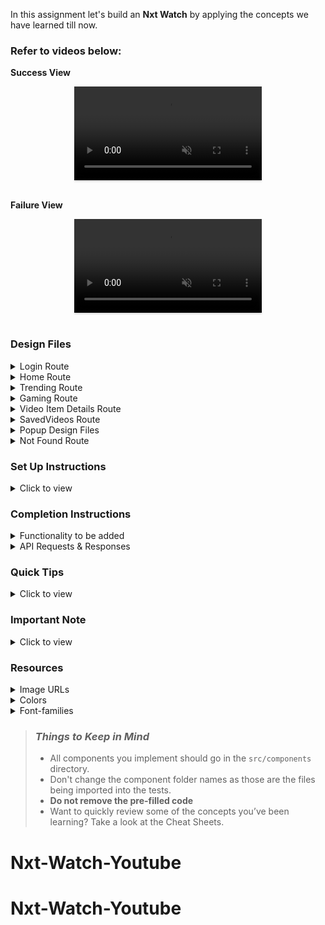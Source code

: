 In this assignment let's build an **Nxt Watch** by applying the concepts we have learned till now.

### Refer to videos below:

**Success View** <br/>

<div style="text-align: center;">
     <video style="max-width:80%;box-shadow:0 2.8px 2.2px rgba(0, 0, 0, 0.12);outline:none;" loop="true" autoplay="autoplay" controls="controls" muted>
    <source src="https://assets.ccbp.in/frontend/content/react-js/nxt-watch-output.mp4" type="video/mp4">
  </video>
</div>
<br/>

**Failure View** <br/>

<div style="text-align: center;">
    <video style="max-width:80%;box-shadow:0 2.8px 2.2px rgba(0, 0, 0, 0.12);outline:none;" loop="true" autoplay="autoplay" controls="controls" muted>
    <source src="https://assets.ccbp.in/frontend/content/react-js/nxt-watch-failure-output.mp4" type="video/mp4">
  </video>
</div>
<br/>

### Design Files

<details>
<summary>Login Route</summary>

- [Extra Small (Size < 576px) and Small (Size >= 576px) - Login - Light Theme](https://assets.ccbp.in/frontend/content/react-js/nxt-watch-login-light-theme-sm-output.png)
- [Extra Small (Size < 576px) and Small (Size >= 576px) - Login - Dark Theme](https://assets.ccbp.in/frontend/content/react-js/nxt-watch-login-dark-theme-sm-output.png)
- [Extra Small (Size < 576px) and Small (Size >= 576px) - Login Failure - Light Theme](https://assets.ccbp.in/frontend/content/react-js/nxt-watch-login-failure-light-theme-sm-output.png)
- [Extra Small (Size < 576px) and Small (Size >= 576px) - Login Failure - Dark Theme](https://assets.ccbp.in/frontend/content/react-js/nxt-watch-login-failure-dark-theme-sm-output.png)

- [Medium (Size >= 768px), Large (Size >= 992px) and Extra Large (Size >= 1200px) - Login - Light Theme](https://assets.ccbp.in/frontend/content/react-js/nxt-watch-login-light-theme-lg-output.png)
- [Medium (Size >= 768px), Large (Size >= 992px) and Extra Large (Size >= 1200px) - Login - Dark Theme](https://assets.ccbp.in/frontend/content/react-js/nxt-watch-login-dark-theme-lg-output.png)
- [Medium (Size >= 768px), Large (Size >= 992px) and Extra Large (Size >= 1200px) - Login Failure - Light Theme](https://assets.ccbp.in/frontend/content/react-js/nxt-watch-login-failure-light-theme-lg-output.png)
- [Medium (Size >= 768px), Large (Size >= 992px) and Extra Large (Size >= 1200px) - Login Failure - Dark Theme](https://assets.ccbp.in/frontend/content/react-js/nxt-watch-login-failure-dark-theme-lg-output-v0.png)

</details>

<details>
<summary>Home Route</summary>

- [Extra Small (Size < 576px) - Home - Light Theme](https://assets.ccbp.in/frontend/content/react-js/nxt-watch-home-success-light-theme-xs-output.png)
- [Extra Small (Size < 576px) - Home - Dark Theme](https://assets.ccbp.in/frontend/content/react-js/nxt-watch-home-success-dark-theme-xs-output.png)

- [Small (Size >= 576px) - Home - Light Theme](https://assets.ccbp.in/frontend/content/react-js/nxt-watch-home-success-light-theme-sm-output.png)
- [Small (Size >= 576px) - Home - Dark Theme](https://assets.ccbp.in/frontend/content/react-js/nxt-watch-home-success-dark-theme-sm-output.png)

- [Extra Small (Size < 576px) and Small (Size >= 576px) - Home - No search results - Light Theme](https://assets.ccbp.in/frontend/content/react-js/nxt-watch-home-no-videos-light-theme-sm-output.png)
- [Extra Small (Size < 576px) and Small (Size >= 576px) - Home - No search results - Dark theme](https://assets.ccbp.in/frontend/content/react-js/nxt-watch-home-no-videos-dark-theme-sm-output.png)
- [Extra Small (Size < 576px) and Small (Size >= 576px) - Home Failure - Light Theme](https://assets.ccbp.in/frontend/content/react-js/nxt-watch-home-failure-light-theme-sm-output.png)
- [Extra Small (Size < 576px) and Small (Size >= 576px) - Home Failure - Dark Theme](https://assets.ccbp.in/frontend/content/react-js/nxt-watch-home-failure-dark-theme-sm-output.png)

- [Medium (Size >= 768px), Large (Size >= 992px) and Extra Large (Size >= 1200px) - Home - Light Theme](https://assets.ccbp.in/frontend/content/react-js/nxt-watch-home-success-light-theme-lg-output.png)
- [Medium (Size >= 768px), Large (Size >= 992px) and Extra Large (Size >= 1200px) - Home - Dark Theme](https://assets.ccbp.in/frontend/content/react-js/nxt-watch-home-success-dark-theme-lg-output.png)
- [Medium (Size >= 768px), Large (Size >= 992px) and Extra Large (Size >= 1200px) - Home - No search results - Light Theme](https://assets.ccbp.in/frontend/content/react-js/nxt-watch-home-no-videos-light-theme-lg-output.png)
- [Medium (Size >= 768px), Large (Size >= 992px) and Extra Large (Size >= 1200px) - Home - No search results - Dark theme](https://assets.ccbp.in/frontend/content/react-js/nxt-watch-home-no-videos-dark-theme-lg-output.png)
- [Medium (Size >= 768px), Large (Size >= 992px) and Extra Large (Size >= 1200px) - Home Failure - Light Theme](https://assets.ccbp.in/frontend/content/react-js/nxt-watch-home-failure-light-theme-lg-output.png)
- [Medium (Size >= 768px), Large (Size >= 992px) and Extra Large (Size >= 1200px) - Home Failure - Dark Theme](https://assets.ccbp.in/frontend/content/react-js/nxt-watch-home-failure-dark-theme-lg-output.png)

</details>

<details>
<summary>Trending Route</summary>

- [Extra Small (Size < 576px) - Trending - Light Theme](https://assets.ccbp.in/frontend/content/react-js/nxt-watch-trending-success-light-theme-xs-output.png)
- [Extra Small (Size < 576px) - Trending - Dark Theme](https://assets.ccbp.in/frontend/content/react-js/nxt-watch-trending-success-dark-theme-xs-output.png)

- [Small (Size >= 576px) - Trending - Light Theme](https://assets.ccbp.in/frontend/content/react-js/nxt-watch-trending-success-light-theme-sm-output.png)
- [Small (Size >= 576px) - Trending - Dark Theme](https://assets.ccbp.in/frontend/content/react-js/nxt-watch-trending-success-dark-theme-sm-output.png)

- [Extra Small (Size < 576px) and Small (Size >= 576px) - Trending Failure - Light Theme](https://assets.ccbp.in/frontend/content/react-js/nxt-watch-trending-failure-light-theme-sm-output.png)
- [Extra Small (Size < 576px) and Small (Size >= 576px) - Trending Failure - Dark Theme](https://assets.ccbp.in/frontend/content/react-js/nxt-watch-trending-failure-dark-theme-sm-output.png)

- [Medium (Size >= 768px), Large (Size >= 992px) and Extra Large (Size >= 1200px) - Trending - Light Theme](https://assets.ccbp.in/frontend/content/react-js/nxt-watch-trending-success-light-theme-lg-output.png)
- [Medium (Size >= 768px), Large (Size >= 992px) and Extra Large (Size >= 1200px) - Trending - Dark Theme](https://assets.ccbp.in/frontend/content/react-js/nxt-watch-trending-success-dark-theme-lg-output.png)
- [Medium (Size >= 768px), Large (Size >= 992px) and Extra Large (Size >= 1200px) - Trending Failure - Light Theme](https://assets.ccbp.in/frontend/content/react-js/nxt-watch-trending-failure-light-theme-lg-output.png)
- [Medium (Size >= 768px), Large (Size >= 992px) and Extra Large (Size >= 1200px) - Trending Failure - Dark Theme](https://assets.ccbp.in/frontend/content/react-js/nxt-watch-trending-failure-dark-theme-lg-output.png)

</details>

<details>
<summary>Gaming Route</summary>

- [Extra Small (Size < 576px) - Gaming - Light Theme](https://assets.ccbp.in/frontend/content/react-js/nxt-watch-gaming-success-light-theme-xs-output.png)
- [Extra Small (Size < 576px) - Gaming - Dark Theme](https://assets.ccbp.in/frontend/content/react-js/nxt-watch-gaming-success-dark-theme-xs-output.png)

- [Small (Size >= 576px) - Gaming - Light Theme](https://assets.ccbp.in/frontend/content/react-js/nxt-watch-gaming-success-light-theme-sm-output.png)
- [Small (Size >= 576px) - Gaming - Dark Theme](https://assets.ccbp.in/frontend/content/react-js/nxt-watch-gaming-success-dark-theme-sm-output.png)

- [Extra Small (Size < 576px) and Small (Size >= 576px) - Gaming Failure - Light Theme](https://assets.ccbp.in/frontend/content/react-js/nxt-watch-gaming-failure-light-theme-sm-output.png)
- [Extra Small (Size < 576px) and Small (Size >= 576px) - Gaming Failure - Dark Theme](https://assets.ccbp.in/frontend/content/react-js/nxt-watch-gaming-failure-dark-theme-sm-output.png)

- [Medium (Size >= 768px), Large (Size >= 992px) and Extra Large (Size >= 1200px) - Gaming - Light Theme](https://assets.ccbp.in/frontend/content/react-js/nxt-watch-gaming-success-light-theme-lg-output.png)
- [Medium (Size >= 768px), Large (Size >= 992px) and Extra Large (Size >= 1200px) - Gaming - Dark Theme](https://assets.ccbp.in/frontend/content/react-js/nxt-watch-gaming-success-dark-theme-lg-output.png)
- [Medium (Size >= 768px), Large (Size >= 992px) and Extra Large (Size >= 1200px) - Gaming Failure - Light Theme](https://assets.ccbp.in/frontend/content/react-js/nxt-watch-gaming-failure-light-theme-lg-output.png)
- [Medium (Size >= 768px), Large (Size >= 992px) and Extra Large (Size >= 1200px) - Gaming Failure - Dark Theme](https://assets.ccbp.in/frontend/content/react-js/nxt-watch-gaming-failure-dark-theme-lg-output.png)

</details>

<details>
<summary>Video Item Details Route</summary>

- [Extra Small (Size < 576px) and Small (Size >= 576px) - VideoItemDetails - Light Theme](https://assets.ccbp.in/frontend/content/react-js/nxt-watch-video-item-details-success-light-theme-sm-output.png)
- [Extra Small (Size < 576px) and Small (Size >= 576px) - VideoItemDetails - Dark Theme](https://assets.ccbp.in/frontend/content/react-js/nxt-watch-video-item-details-success-dark-theme-sm-output.png)
- [Extra Small (Size < 576px) and Small (Size >= 576px) - VideoItemDetails Failure - Light Theme](https://assets.ccbp.in/frontend/content/react-js/nxt-watch-video-item-details-failure-light-theme-sm-output.png)
- [Extra Small (Size < 576px) and Small (Size >= 576px) - VideoItemDetails Failure - Dark Theme](https://assets.ccbp.in/frontend/content/react-js/nxt-watch-video-item-details-failure-dark-theme-sm-output.png)

- [Medium (Size >= 768px), Large (Size >= 992px) and Extra Large (Size >= 1200px) - VideoItemDetails - Light Theme](https://assets.ccbp.in/frontend/content/react-js/nxt-watch-video-item-details-success-light-theme-lg-output.png)
- [Medium (Size >= 768px), Large (Size >= 992px) and Extra Large (Size >= 1200px) - VideoItemDetails - Dark Theme](https://assets.ccbp.in/frontend/content/react-js/nxt-watch-video-item-details-success-dark-theme-lg-output.png)
- [Medium (Size >= 768px), Large (Size >= 992px) and Extra Large (Size >= 1200px) - VideoItemDetails Failure - Light Theme](https://assets.ccbp.in/frontend/content/react-js/nxt-watch-video-item-details-failure-light-theme-lg-output.png)
- [Medium (Size >= 768px), Large (Size >= 992px) and Extra Large (Size >= 1200px) - VideoItemDetails Failure - Dark Theme](https://assets.ccbp.in/frontend/content/react-js/nxt-watch-video-item-details-failure-dark-theme-lg-output.png)

</details>

<details>
<summary>SavedVideos Route</summary>

- [Extra Small (Size < 576px) - No SavedVideos - Light Theme](https://assets.ccbp.in/frontend/content/react-js/nxt-watch-no-saved-videos-light-theme-sm-output.png)
- [Extra Small (Size < 576px) - No SavedVideos - Dark Theme](https://assets.ccbp.in/frontend/content/react-js/nxt-watch-no-saved-videos-dark-theme-sm-output.png)

- [Small (Size >= 576px) - SavedVideos - Light Theme](https://assets.ccbp.in/frontend/content/react-js/nxt-watch-saved-videos-light-theme-sm-output.png)
- [Small (Size >= 576px) - SavedVideos - Dark Theme](https://assets.ccbp.in/frontend/content/react-js/nxt-watch-saved-videos-dark-theme-sm-output.png)

- [Extra Small (Size < 576px) - SavedVideos - Light Theme](https://assets.ccbp.in/frontend/content/react-js/nxt-watch-saved-videos-light-theme-xs-output.png)
- [Extra Small (Size < 576px) - SavedVideos - Dark Theme](https://assets.ccbp.in/frontend/content/react-js/nxt-watch-saved-videos-dark-theme-xs-output.png)

- [Medium (Size >= 768px), Large (Size >= 992px) and Extra Large (Size >= 1200px) - No SavedVideos - Light Theme](https://assets.ccbp.in/frontend/content/react-js/nxt-watch-no-saved-videos-light-theme-lg-output.png)
- [Medium (Size >= 768px), Large (Size >= 992px) and Extra Large (Size >= 1200px) - No SavedVideos - Dark Theme](https://assets.ccbp.in/frontend/content/react-js/nxt-watch-no-saved-videos-dark-theme-lg-output.png)
- [Medium (Size >= 768px), Large (Size >= 992px) and Extra Large (Size >= 1200px) - SavedVideos - Light Theme](https://assets.ccbp.in/frontend/content/react-js/nxt-watch-saved-videos-light-theme-lg-output.png)
- [Medium (Size >= 768px), Large (Size >= 992px) and Extra Large (Size >= 1200px) - SavedVideos - Dark Theme](https://assets.ccbp.in/frontend/content/react-js/nxt-watch-saved-videos-dark-theme-lg-output.png)

</details>

<details>
<summary>Popup Design Files</summary>

- [Extra Small (Size < 576px) and Small (Size >= 576px) - Logout Popup - Light Theme](https://assets.ccbp.in/frontend/content/react-js/nxt-watch-logout-popup-light-theme-sm-output.png)
- [Extra Small (Size < 576px) and Small (Size >= 576px) - Logout Popup - Dark Theme](https://assets.ccbp.in/frontend/content/react-js/nxt-watch-logout-popup-dark-theme-sm-output.png)
- [Extra Small (Size < 576px) and Small (Size >= 576px) - Menu - Light Theme](https://assets.ccbp.in/frontend/content/react-js/nxt-watch-menu-popup-light-theme-sm-output.png)
- [Extra Small (Size < 576px) and Small (Size >= 576px) - Menu - Dark Theme](https://assets.ccbp.in/frontend/content/react-js/nxt-watch-menu-popup-dark-theme-sm-output.png)

- [Medium (Size >= 768px), Large (Size >= 992px) and Extra Large (Size >= 1200px) - Logout Popup - Light Theme](https://assets.ccbp.in/frontend/content/react-js/nxt-watch-logout-popup-light-theme-lg-output.png)
- [Medium (Size >= 768px), Large (Size >= 992px) and Extra Large (Size >= 1200px) - Logout Popup - Dark Theme](https://assets.ccbp.in/frontend/content/react-js/nxt-watch-logout-popup-dark-theme-lg-output.png)

</details>

<details>
<summary>Not Found Route</summary>

- [Extra Small (Size < 576px) and Small (Size >= 576px) - Not Found - Light Theme](https://assets.ccbp.in/frontend/content/react-js/nxt-watch-page-not-found-light-theme-sm-output.png)
- [Extra Small (Size < 576px) and Small (Size >= 576px) - Not Found - Dark Theme](https://assets.ccbp.in/frontend/content/react-js/nxt-watch-page-not-found-dark-theme-sm-output.png)

- [Medium (Size >= 768px), Large (Size >= 992px) and Extra Large (Size >= 1200px) - Not Found - Light Theme](https://assets.ccbp.in/frontend/content/react-js/nxt-watch-page-not-found-light-theme-lg-output.png)
- [Medium (Size >= 768px), Large (Size >= 992px) and Extra Large (Size >= 1200px) - Not Found - Dark Theme](https://assets.ccbp.in/frontend/content/react-js/nxt-watch-page-not-found-dark-theme-lg-output.png)

</details>

### Set Up Instructions

<details>
<summary>Click to view</summary>

- Download dependencies by running `npm install`
- Start up the app using `npm start`
</details>

### Completion Instructions

<details>
<summary>Functionality to be added</summary>
<br/>

The app must have the following functionalities

- Initially, the app should be in **light** theme

- **Login Route**

  - When a invalid username and password are provided and the Login button is clicked, then the respective error message received from the response should be displayed
  - When a valid username and password are provided and the Login button is clicked, then the page should be navigated to the **Home** route
  - When an _unauthenticated_ user, tries to access the `HomeRoute`, `TrendingRoute`, `GamingRoute`, `SavedVideosRoute`, `VideoDetailsRoute`, then the page should be navigated to **Login** route
  - When an _authenticated_ user, tries to access the `HomeRoute`, `TrendingRoute`, `GamingRoute`, `SavedVideosRoute`, `VideoDetailsRoute`, then the page should be navigated to the respective route
  - When an authenticated user tries to access the `LoginRoute`, then the page should be navigated to the **Home** route
  - When show password checkbox is checked, then the password should be shown
  - When show password checkbox is unchecked, then the password should be masked

- **Home Route**

  - When an authenticated user opens the **Home** Route,
    - An HTTP GET request should be made to **homeVideosApiUrl** with query parameter as `search` and its initial value as empty string
      - **_Loader_** should be displayed while the HTTP request is fetching the data
      - After the data is fetched successfully, display the list of videos received in the response
      - If the HTTP GET request made is unsuccessful, then the [Failure view](https://assets.ccbp.in/frontend/content/react-js/nxt-watch-home-failure-light-theme-lg-output.png) should be displayed
        - When the **Retry** button is clicked, an HTTP GET request should be made to **homeVideosApiUrl**
    - When a non-empty value is provided in the Search Input and button with search icon is clicked
      - Make an HTTP GET request to the **homeVideosApiUrl** with `jwt_token` in the Cookies and query parameter `search` with value as the text provided in the Search Input
      - **_Loader_** should be displayed while the HTTP request is fetching the data
      - After the data is fetched successfully, display the list of videos received in the response
    - When the HTTP GET request made to the **homeVideosApiUrl** returns an empty list for videos then [No Videos View](https://assets.ccbp.in/frontend/content/react-js/nxt-watch-home-no-videos-light-theme-lg-output.png) should be displayed
  - When the **website logo** image is clicked, the page should be navigated to the **Home** route
  - When a **Video** is clicked, the page should be navigated to the **Video Item Details** route
  - Clicks on the **Trending** link in the Sidebar is clicked, then the page should be navigated to the **Trending** route
  - Clicks on the **Gaming** link in the Sidebar is clicked, then the page should be navigated to the **Gaming** route
  - Clicks on the **Saved Videos** link in the Sidebar is clicked, then the page should be navigated to the **SavedVideos** route

- **Trending Route**

  - When an authenticated user opens the **Trending** Route,
    - An HTTP GET request should be made to **trendingVideosApiUrl**
      - **_Loader_** should be displayed while the HTTP request is fetching the data
      - After the data is fetched successfully, display the list of videos received in the response
      - If the HTTP GET request made is unsuccessful, then the [Failure view](https://assets.ccbp.in/frontend/content/react-js/nxt-watch-trending-failure-light-theme-lg-output.png) should be displayed
        - When the **Retry** button is clicked, an HTTP GET request should be made to **trendingVideosApiUrl**
  - When the **website logo** image is clicked, the page should be navigated to the **Home** route
  - When a **Video** is clicked, the page should be navigated to the **Video Item Details** route
  - Clicks on the **Home** link in the Sidebar is clicked, then the page should be navigated to the **Home** route
  - Clicks on the **Gaming** link in the Sidebar is clicked, then the page should be navigated to the **Gaming** route
  - Clicks on the **Saved Videos** link in the Sidebar is clicked, then the page should be navigated to the **SavedVideos** route

- **Gaming Route**

  - When an authenticated user opens the **Gaming** Route,
    - An HTTP GET request should be made to **gamingVideosApiUrl**
      - **_Loader_** should be displayed while the HTTP request is fetching the data
      - After the data is fetched successfully, display the list of videos received in the response
      - If the HTTP GET request made is unsuccessful, then the [Failure view](https://assets.ccbp.in/frontend/content/react-js/nxt-watch-gaming-failure-light-theme-lg-output.png) should be displayed
        - When the **Retry** button is clicked, an HTTP GET request should be made to **gamingVideosApiUrl**
  - When the **website logo** image is clicked, the page should be navigated to the **Home** route
  - When a **Video** is clicked, the page should be navigated to the **Video Item Details** route
  - Clicks on the **Home** link in the Sidebar is clicked, then the page should be navigated to the **Home** route
  - Clicks on the **Trending** link in the Sidebar is clicked, then the page should be navigated to the **Trending** route
  - Clicks on the **Saved Videos** link in the Sidebar is clicked, then the page should be navigated to the **SavedVideos** route

- **Video Item Details Route**

  - When an authenticated user opens the **Video Item Details** route
    - An HTTP GET request should be made to **videoItemDetailsApiUrl** with `jwt_token` in the Cookies and `video_id` as path parameter
      - **_loader_** should be displayed while the HTTP request is fetching the data
      - After the HTTP request is successful, the response received should be displayed
      - If the HTTP GET request made is unsuccessful, then the [Failure view](https://assets.ccbp.in/frontend/content/react-js/nxt-watch-video-item-details-failure-light-theme-lg-output.png) should be displayed
        - When the **Retry** button is clicked, an HTTP GET request should be made to **videoItemDetailsApiUrl**
  - Corresponding video should be displayed using `react-player` package
  - Initially, all the three buttons (Like, Dislike, Save) will be inactive
  - When the **Like** button is clicked,
    - It will change to an active state
    - If the **Dislike** button is already in the active state, then the **Dislike** button needs to be changed to the inactive state
  - When the **Dislike** button is clicked,

    - It will change to an active state
    - If the **Like** button is already in the active state, then the **Like** button needs to be changed to the inactive state

  - When the **Save** button is clicked
    - The button will change to an active state and the respective video details should be added to the list of saved videos
    - **Save** button text will be changed to **Saved**
  - When the **Saved** button is clicked
    - The button will change to an inactive state and the respective video details will be removed from the list of saved videos
    - **Saved** button text will be changed to **Save**

- **SavedVideos Route**

  - When an authenticated user opens the **SavedVideos** Route,
    - If the list of saved videos is empty, then [No Saved Videos Found View](https://assets.ccbp.in/frontend/content/react-js/nxt-watch-no-saved-videos-light-theme-lg-output.png) should be displayed
    - The **Videos** in the list of saved videos should be displayed as a list of videos
  - When the **website logo** image is clicked, the page should be navigated to the **Home** route
  - When a **Video** is clicked, the page should be navigated to the **Video Item Details** route
  - Clicks on the **Home** link in the Sidebar is clicked, then the page should be navigated to the **Home** route
  - Clicks on the **Trending** link in the Sidebar is clicked, then the page should be navigated to the **Trending** route
  - Clicks on the **Gaming** link in the Sidebar is clicked, then the page should be navigated to the **Gaming** route

- **Not Found Route**

  - When a random path is provided in the URL then the page should navigate to the **Not Found** route

- When the **theme** button in the header is clicked, then the theme should be changed accordingly

- **Logout**
  - When the **Logout** button in the header is clicked, then the [Logout Popup](https://assets.ccbp.in/frontend/content/react-js/nxt-watch-logout-popup-light-theme-lg-output.png) should be displayed
    - When **Cancel** button is clicked, then the popup should be closed and the page should not be navigated
    - When **Confirm** button is clicked, then the page should be navigated to the **Login** route

</details>

<details>

<summary>API Requests & Responses</summary>
<br/>

**loginApiUrl**

#### API: `https://apis.ccbp.in/login`

#### Method: `POST`

#### Description:

Returns a response containing the jwt_token

#### Success Response

```json
{
  "jwt_token": "eyJhbGciOiJIUzI1NiIsInR5cCI6IkpXVCJ9.eyJ1c2VybmFtZSI6InJhaHVsIiwicm9sZSI6IlBSSU1FX1VTRVIiLCJpYXQiOjE2MTk2Mjg2MTN9. nZDlFsnSWArLKKeF0QbmdVfLgzUbx1BGJsqa2kc_21Y"
}
```

#### Failure Response

```json
{
  "status_code": 404,
  "error_msg": "Username is not found"
}
```

**homeVideosApiUrl**

#### API: `https://apis.ccbp.in/videos/all?search=`

#### Method: `GET`

#### Description:

Returns a response containing the list of all videos

#### Response

```json
{
  "total": 60,
  "videos": [
    {
      "id": "30b642bd-7591-49f4-ac30-5c538f975b15",
      "title": "Sehwag shares his batting experience in iB Cricket | iB Cricket Super Over League",
      "thumbnail_url": "https://assets.ccbp.in/frontend/react-js/nxt-watch/ibc-sol-1-img.png",
      "channel": {
        "name": "iB Cricket",
        "profile_image_url": "https://assets.ccbp.in/frontend/react-js/nxt-watch/ib-cricket-img.png"
      },
      "view_count": "1.4K",
      "published_at": "Apr 19, 2019"
    },
    ...
  ],
}
```

**trendingVideosApiUrl**

#### API: `https://apis.ccbp.in/videos/trending`

#### Method: `GET`

#### Description:

Returns a response containing the list of trending videos

#### Response

```json
{
  "total": 30,
  "videos": [
    {
      "id": "ad9822d2-5763-41d9-adaf-baf9da3fd490",
      "title": "iB Hubs Announcement Event",
      "thumbnail_url": "https://assets.ccbp.in/frontend/react-js/nxt-watch/ibhubs-img.png",
      "channel": {
        "name": "iB Hubs",
        "profile_image_url": "https://assets.ccbp.in/frontend/react-js/nxt-watch/ib-hubs-img.png"
      },
      "view_count": "26K",
      "published_at": "Nov 29, 2016"
    },
    ...
  ]
}
```

**gamingVideosApiUrl**

#### API: `https://apis.ccbp.in/videos/gaming`

#### Method: `GET`

#### Description:

Returns a response containing the list of gaming videos

#### Response

```json
{
  "total": 30,
  "videos": [
    {
      "id": "b214dc8a-b126-4d15-8523-d37404318347",
      "title": "Drop Stack Ball",
      "thumbnail_url": "https://assets.ccbp.in/frontend/react-js/nxt-watch/drop-stack-ball-img.png",
      "view_count": "44K"
    },
    ...
  ]
}
```

**videoItemDetailsApiUrl**

#### API: `https://apis.ccbp.in/videos/:id`

#### Example: `https://apis.ccbp.in/videos/802fcd20-1490-43c5-9e66-ce6dfefb40d1`

#### Method: `GET`

#### Description:

Returns a response containing the list of gaming videos

#### Response

```json
{
  "video_details": {
    "id": "ad9822d2-5763-41d9-adaf-baf9da3fd490",
    "title": "iB Hubs Announcement Event",
    "video_url": "https://www.youtube.com/watch?v=pT2ojWWjum8",
    "thumbnail_url": "https://assets.ccbp.in/frontend/react-js/nxt-watch/ibhubs-img.png",
    "channel": {
      "name": "iB Hubs",
      "profile_image_url": "https://assets.ccbp.in/frontend/react-js/nxt-watch/ib-hubs-img.png",
      "subscriber_count": "1M"
    },
    "view_count": "26K",
    "published_at": "Nov 29, 2016",
    "description": "iB Hubs grandly celebrated its Announcement Event in November 13, 2016, in the presence of many eminent personalities from the Government, Industry, and Academia with Shri Amitabh Kant, CEO, NITI Aayog as the Chief Guest."
  }
}
```

</details>

### Quick Tips

<details close>
<summary>Click to view</summary>
<br>

- To build this project, take a look at the <a href='https://learning.ccbp.in/frontend-development/course?c_id=2f4192f7-7495-49ca-a6ce-6b74005e25f1&s_id=b01fca1c-aa5c-4d79-b81e-0220e7649bd0&t_id=416f0cab-8425-413b-9157-c7b4d4ae4467' target="_blank">React Popup</a> and <a href='https://learning.ccbp.in/frontend-development/course?c_id=2f4192f7-7495-49ca-a6ce-6b74005e25f1&s_id=b6392b63-25f6-4215-be09-9f23ad91d789&t_id=416f0cab-8425-413b-9157-c7b4d4ae4467' target="_blank">React Video Player</a> reading materials

- To style popup content use `.popup-content` class

```jsx
<Popup
  modal
  trigger={
    //write code here
  }
  className="popup-content"
>
  //write code here
</Popup>
```

- Use `formatDistanceToNow` function to find the difference between the given date and now in words.

```jsx
import {formatDistanceToNow} from 'date-fns'
console.log(formatDistanceToNow(new Date(2021, 8, 20)))
// Return the distance between the given date and now in words.
```

</details>

### Important Note

<details>
<summary>Click to view</summary>

<br/>

**The following instructions are required for the tests to pass**

- `Home` route should consist of `/` in the URL path
- `Login` route should consist of `/login` in the URL path
- `Trending` route should consist of `/trending` in the URL path
- `Gaming` route should consist of `/gaming` in the URL path
- `SavedVideos` route should consist of `/saved-videos` in the URL path
- `VideoItemDetails` route should consist of `/videos/:id` in the URL path
- No need to use the `BrowserRouter` in `App.js` as we have already included in `index.js`

- User credentials

  ```text
   username: rahul
   password: rahul@2021

  ```

- Wrap the `Loader` component with an HTML container element and add the `data-testid` attribute value as `loader` to it

  ```jsx
  <div className="loader-container" data-testid="loader">
    <Loader type="ThreeDots" color="#ffffff" height="50" width="50" />
  </div>
  ```

- The HTML button element in Home Route has the `data-testid` attribute value as `searchButton` to it

- **Styled Components** should be used for styling purposes.
- The theme button should have the `data-testid` as `theme`.
- The Sidebar should consists of
  - Facebook logo
  - Twitter Logo
- Each Route consists of respective banner as shown in the design files and it should have the `data-testid` as `banner`.
- The thumbnail images in the Route should have the alt attribute value as **video thumbnail**.
- The channel logo images in Home Route should have the alt attribute value as **channel logo**.

- **Home Route**

  - The Route should consist of an HTML container element with `data-testid` as `home`.
  - The Route should consist of an HTML image element with attribute value as `nxt watch logo` and src as the value of the given nxt watch logo URL should be displayed in the banner.
  - The Route should consist of a banner and it contains a close button element with `data-testid` as `close`.
  - The HTML container element with `data-testid` as `home` should have the background color.
    - If the Dark theme is applied, then the **#181818** color should be applied as a background-color.
    - If the Light theme is applied, then the **#f9f9f9** color should be applied as a background-color.

- **Trending Route**

  - The Route should consist of an HTML container element with `data-testid` as `trending`.
  - The HTML container element with `data-testid` as `trending` should maintain the background color theme.
    - If the Dark theme is applied, then the **#0f0f0f** color should be applied as a background-color.
    - If the Light theme is applied, then the **#f9f9f9** color should be applied as a background-color.

- **Gaming Route**

  - The Route should consist of an HTML container element with `data-testid` as `gaming`.
  - The HTML container element with `data-testid` as `gaming` should maintain the background color theme.
    - If the Dark theme is applied, then the **#0f0f0f** color should be applied as a background-color.
    - If the Light theme is applied, then the **#f9f9f9** color should be applied as a background-color.

- **SavedVideos Route**

  - The **SavedVideos** Route should consist of an HTML container element with `data-testid` as `savedVideos`.
  - The HTML container element with `data-testid` as `savedVideos` should maintain the background color theme.
    - If the Dark theme is applied, then the **#0f0f0f** color should be applied as a background-color.
    - If the Light theme is applied, then the **#f9f9f9** color should be applied as a background-color.

- **VideoItemDetails Route**

  - The **VideoItemDetails** Route should consist of an HTML container element with `data-testid` as `videoItemDetails`.
  - The HTML container element with `data-testid` as `videoItemDetails` should maintain the background color theme.
    - If the Dark theme is applied, then the **#0f0f0f** color should be applied as a background-color.
    - If the Light theme is applied, then the **#f9f9f9** color should be applied as a background-color.

- The **Website Logo** image for Light theme and Dark theme should have the alt attribute value as `website logo`
- The **Failure** image for Light theme and Dark theme should have the alt attribute value as `failure view`
- The **Not found** image for Light theme and Dark theme should have the alt attribute value as `not found`
- In the **VideoItemDetails** Route, the **#2563eb** color should be applied as `color` for any button i.e (Like, Dislike, Save) if the button is active.
- In the **VideoItemDetails** Route, the **#64748b** color should be applied as `color` for any button i.e (Like, Dislike, Save) if the button is inactive.

</details>

### Resources

<details>
<summary>Image URLs</summary>

- [https://assets.ccbp.in/frontend/react-js/nxt-watch-logo-light-theme-img.png](https://assets.ccbp.in/frontend/react-js/nxt-watch-logo-light-theme-img.png)

- [https://assets.ccbp.in/frontend/react-js/nxt-watch-logo-dark-theme-img.png](https://assets.ccbp.in/frontend/react-js/nxt-watch-logo-dark-theme-img.png)

- [https://assets.ccbp.in/frontend/react-js/nxt-watch-profile-img.png](https://assets.ccbp.in/frontend/react-js/nxt-watch-profile-img.png) alt should be **profile**

- [https://assets.ccbp.in/frontend/react-js/nxt-watch-failure-view-light-theme-img.png](https://assets.ccbp.in/frontend/react-js/nxt-watch-failure-view-light-theme-img.png)

- [https://assets.ccbp.in/frontend/react-js/nxt-watch-failure-view-dark-theme-img.png](https://assets.ccbp.in/frontend/react-js/nxt-watch-failure-view-dark-theme-img.png)

- [https://assets.ccbp.in/frontend/react-js/nxt-watch-no-search-results-img.png](https://assets.ccbp.in/frontend/react-js/nxt-watch-no-search-results-img.png) alt should be **no videos**

- [https://assets.ccbp.in/frontend/react-js/nxt-watch-no-saved-videos-img.png](https://assets.ccbp.in/frontend/react-js/nxt-watch-no-saved-videos-img.png) alt should be **no saved videos**

- [https://assets.ccbp.in/frontend/react-js/nxt-watch-not-found-light-theme-img.png](https://assets.ccbp.in/frontend/react-js/nxt-watch-not-found-light-theme-img.png)

- [https://assets.ccbp.in/frontend/react-js/nxt-watch-not-found-dark-theme-img.png](https://assets.ccbp.in/frontend/react-js/nxt-watch-not-found-dark-theme-img.png)

- [https://assets.ccbp.in/frontend/react-js/nxt-watch-banner-bg.png](https://assets.ccbp.in/frontend/react-js/nxt-watch-banner-bg.png) **Banner Background image**

- [https://assets.ccbp.in/frontend/react-js/nxt-watch-facebook-logo-img.png](https://assets.ccbp.in/frontend/react-js/nxt-watch-facebook-logo-img.png) alt should be **facebook logo**

- [https://assets.ccbp.in/frontend/react-js/nxt-watch-twitter-logo-img.png](https://assets.ccbp.in/frontend/react-js/nxt-watch-twitter-logo-img.png) alt should be **twitter logo**

- [https://assets.ccbp.in/frontend/react-js/nxt-watch-linked-in-logo-img.png](https://assets.ccbp.in/frontend/react-js/nxt-watch-linked-in-logo-img.png) alt should be **linked in logo**

</details>

<details>
<summary>Colors</summary>

<br/>

<div style="background-color: #0f0f0f; width: 150px; padding: 10px; color: white">Hex: #0f0f0f</div>
<div style="background-color: #f9f9f9; width: 150px; padding: 10px; color: black">Hex: #f9f9f9</div>
<div style="background-color: #f8fafc; width: 150px; padding: 10px; color: black">Hex: #f8fafc</div>
<div style="background-color: #1e293b; width: 150px; padding: 10px; color: white">Hex: #1e293b</div>
<div style="background-color: #f1f5f9; width: 150px; padding: 10px; color: black">Hex: #f1f5f9</div>
<div style="background-color: #475569; width: 150px; padding: 10px; color: white">Hex: #475569</div>
<div style="background-color: #f1f1f1; width: 150px; padding: 10px; color: black">Hex: #f1f1f1</div>
<div style="background-color: #181818; width: 150px; padding: 10px; color: white">Hex: #181818</div>
<div style="background-color: #e2e8f0; width: 150px; padding: 10px; color: black">Hex: #e2e8f0</div>
<div style="background-color: #94a3b8; width: 150px; padding: 10px; color: black">Hex: #94a3b8</div>
<div style="background-color: #4f46e5; width: 150px; padding: 10px; color: white">Hex: #4f46e5</div>
<div style="background-color: #64748b; width: 150px; padding: 10px; color: white">Hex: #64748b</div>
<div style="background-color: #231f20; width: 150px; padding: 10px; color: white">Hex: #231f20</div>
<div style="background-color: #ffffff; width: 150px; padding: 10px; color: black">Hex: #ffffff</div>
<div style="background-color: #212121; width: 150px; padding: 10px; color: white">Hex: #212121</div>
<div style="background-color: #616e7c; width: 150px; padding: 10px; color: white">Hex: #616e7c</div>
<div style="background-color: #3b82f6; width: 150px; padding: 10px; color: white">Hex: #3b82f6</div>
<div style="background-color: #00306e; width: 150px; padding: 10px; color: white">Hex: #00306e</div>
<div style="background-color: #ebebeb; width: 150px; padding: 10px; color: black">Hex: #ebebeb</div>
<div style="background-color: #7e858e; width: 150px; padding: 10px; color: black">Hex: #7e858e</div>
<div style="background-color: #d7dfe9; width: 150px; padding: 10px; color: black">Hex: #d7dfe9</div>
<div style="background-color: #cbd5e1; width: 150px; padding: 10px; color: black">Hex: #cbd5e1</div>
<div style="background-color: #000000; width: 150px; padding: 10px; color: white">Hex: #000000</div>
<div style="background-color: #ff0b37; width: 150px; padding: 10px; color: white">Hex: #ff0b37</div>
<div style="background-color: #ff0000; width: 150px; padding: 10px; color: white">Hex: #ff0000</div>
<div style="background-color: #383838; width: 150px; padding: 10px; color: white">Hex: #383838</div>
<div style="background-color: #606060; width: 150px; padding: 10px; color: white">Hex: #606060</div>
<div style="background-color: #909090; width: 150px; padding: 10px; color: black">Hex: #909090</div>
<div style="background-color: #cccccc; width: 150px; padding: 10px; color: black">Hex: #cccccc</div>
<div style="background-color: #424242; width: 150px; padding: 10px; color: black">Hex: #424242</div>
<div style="background-color: #313131; width: 150px; padding: 10px; color: black">Hex: #313131</div>
<div style="background-color: #f4f4f4; width: 150px; padding: 10px; color: black">Hex: #f4f4f4</div>
<div style="background-color: #424242; width: 150px; padding: 10px; color: black">Hex: #424242</div>

</details>

<details>
<summary>Font-families</summary>

- Roboto

</details>

> ### _Things to Keep in Mind_
>
> - All components you implement should go in the `src/components` directory.
> - Don't change the component folder names as those are the files being imported into the tests.
> - **Do not remove the pre-filled code**
> - Want to quickly review some of the concepts you’ve been learning? Take a look at the Cheat Sheets.
# Nxt-Watch-Youtube
# Nxt-Watch-Youtube
